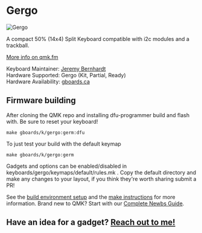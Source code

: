# Gergo

![Gergo](https://cdn.pbrd.co/images/HVglSWD.jpg)

A compact 50% (14x4) Split Keyboard compatible with i2c modules and a trackball. 

[More info on qmk.fm](http://qmk.fm/gergo/)

Keyboard Maintainer: [Jeremy Bernhardt](https://github.com/germ)  
Hardware Supported: Gergo (Kit, Partial, Ready)   
Hardware Availability: [gboards.ca](http://gboards.ca)  

## Firmware building
After cloning the QMK repo and installing dfu-programmer build and flash with. Be sure to reset your keyboard!

    make gboards/k/gergo:germ:dfu

To just test your build with the default keymap
   
    make gboards/k/gergo:germ

Gadgets and options can be enabled/disabled in keyboards/gergo/keymaps/default/rules.mk . Copy the default directory and make any changes to your layout, if you think they're worth sharing submit a PR!

See the [build environment setup](https://docs.qmk.fm/#/getting_started_build_tools) and the [make instructions](https://docs.qmk.fm/#/getting_started_make_guide) for more information. Brand new to QMK? Start with our [Complete Newbs Guide](https://docs.qmk.fm/#/newbs).

## Have an idea for a gadget? [Reach out to me!](mailto:bernhardtjeremy@gmail.com)
